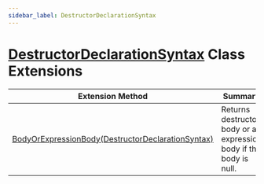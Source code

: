 ```yaml
---
sidebar_label: DestructorDeclarationSyntax
---
```


# [DestructorDeclarationSyntax](https://docs.microsoft.com/en-us/dotnet/api/microsoft.codeanalysis.csharp.syntax.destructordeclarationsyntax) Class Extensions

| Extension Method | Summary |
| ---------------- | ------- |
| [BodyOrExpressionBody(DestructorDeclarationSyntax)](../../../../Roslynator/CSharp/SyntaxExtensions/BodyOrExpressionBody/index.md#1634292077) | Returns destructor body or an expression body if the body is null\. |


